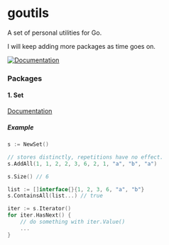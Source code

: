 # goutils

A set of personal utilities for Go.

I will keep adding more packages as time goes on.

[![Documentation](https://img.shields.io/badge/godoc-reference-blue.svg?style=flat-square)](https://godoc.org/github.com/abiosoft/goutils)

### Packages

#### 1. Set

[Documentation](https://godoc.org/github.com/abiosoft/goutils/set)

##### Example
```go
s := NewSet()

// stores distinctly, repetitions have no effect.
s.AddAll(1, 1, 2, 2, 3, 6, 2, 1, "a", "b", "a")

s.Size() // 6

list := []interface{}{1, 2, 3, 6, "a", "b"}
s.ContainsAll(list...) // true

iter := s.Iterator()
for iter.HasNext() {
    // do something with iter.Value()
    ...
}
```
